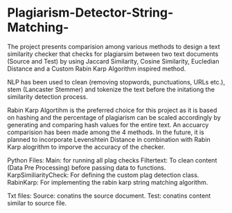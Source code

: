 # Plagiarism-Detector-String-Matching-

The project presents comparision among various methods to design a text similarity checker that checks for plagiarsim between two text documents (Source and Test) by using 
Jaccard Similarity,
Cosine Similarity,
Eucledian Distance and a
Custom Rabin Karp Algorithm inspired method. 

NLP has been used to clean (removing stopwords, punctuations, URLs etc.), stem (Lancaster Stemmer) and tokenize the text before the initationg the similarity detection process.

Rabin Karp Algortihm is the preferred choice for this project as it is based on hashing and the percentage of plagiarism can be scaled accordingly by generating and comparing hash values for the entire text. An accuarcy comparision has been made among the 4 methods.
In the future, it is planned to incorporate Levenshtein Distance in combination with Rabin Karp alogrithm to imporve the accuracy of the checker.

Python Files:
Main: for running all plag checks 
Filtertext: To clean content (Data Pre Processing) before passing data to functions. 
KarpSimiliarityCheck: For defining the custom plag detection class. 
RabinKarp: For implementing the rabin karp string matching algorithm. 

Txt files:
Source: conatins the source document. 
Test: conatins content similar to source file. 

